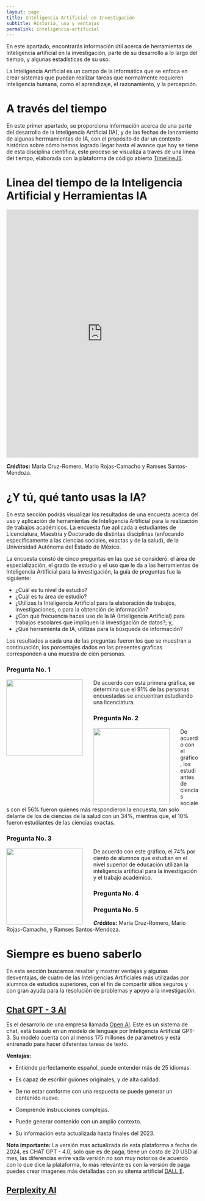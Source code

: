 ```yaml
---
layout: page
title: Inteligencia Artificial en Investigación
subtitle: Historia, uso y ventajas
permalink: inteligencia-artificial
---
```


En este apartado, encontrarás información útil acerca de herramientas de Inteligencia artificial en la investigación, parte de su desarrollo a lo largo del tiempo, y algunas estadísticas de su uso.

La Inteligencia Artificial es un campo de la informática que se enfoca en crear sistemas que puedan realizar tareas que normalmente requieren inteligencia humana, como el aprendizaje, el razonamiento, y la percepción.

# A través del tiempo

En este primer apartado, se proporciona información acerca de una parte del desarrollo de la Inteligencia Artificial (IA), y de las fechas de lanzamiento de algunas herrmamientas de IA, con el propósito de dar un contexto histórico sobre cómo hemos logrado llegar hasta el avance que hoy se tiene de esta disciplina científica, este proceso se visualiza a través de una línea del tiempo, elaborada con la plataforma de código abierto [TimelineJS](https://timeline.knightlab.com/#preview-embed).

# Linea del tiempo de la Inteligencia Artificial y Herramientas IA

<iframe src='https://cdn.knightlab.com/libs/timeline3/latest/embed/index.html?source=1vA75b1XuQN1jvZWzmRrr7Vyw-dzF62VKiWIXdvDrZ0s&font=Default&lang=es&initial_zoom=2&height=650' width='100%' height='650' webkitallowfullscreen mozallowfullscreen allowfullscreen frameborder='0'></iframe>

***Créditos:*** María Cruz-Romero, Mario Rojas-Camacho y Ramses Santos-Mendoza.

# ¿Y tú, qué tanto usas la IA?

En esta sección podrás visualizar los resultados de una encuesta acerca del uso y aplicación de herramientas de Inteligencia Artificial para la realización de trabajos académicos. La encuesta fue aplicada a  estudiantes de Licenciatura, Maestría y Doctorado de distintas disciplinas (enfocando específicamente a las ciencias sociales, exactas y de la salud), de la Universidad Autónoma del Estado de México.

La encuesta constó de cinco preguntas en las que se consideró: el área de especialización, el grado de estudio y el uso que le da a las herramientas de Inteligencia Artificial para la investigación, la guía de preguntas fue la siguiente:

* ¿Cuál es tu nivel de estudio?
* ¿Cuál es tu área de estudio?
* ¿Utilizas la Inteligencia Artificial para la elaboración de trabajos, investigaciones, o para la obtención de información?
* ¿Con qué frecuencia haces uso de la IA (Inteligencia Artificial) para trabajos escolares que impliquen la investigación de datos?; y,
* ¿Qué herramienta de IA, utilizas para la búsqueda de información?

Los resultados a cada una de las preguntas fueron los que se muestran a continuación, los porcentajes dados en las presentes graficas corresponden a una muestra de cien personas.

### **Pregunta No. 1**


<img src="{{site.baseurl }}/assets/img/Gráfica1NiveldeEstudioIA.png" style="float:left;width:200px;padding-right:28px;">
De acuerdo con esta primera gráfica, se determina que el 91% de las personas encuestadas se encuentran estudiando una licenciatura.



### **Pregunta No. 2**


<img src="{{site.baseurl }}/assets/img/Gráfica2ÁreadeEstudioIA.png" style="float:left;width:200px;padding-right:28px;">
De acuerdo con el gráfico, los estudiantes de ciencias sociales con el 56% fueron quienes más respondieron la encuesta, tan solo delante de los de ciencias de la salud con un 34%, mientras que, el 10% fueron estudiantes de las ciencias exactas.



### **Pregunta No. 3**


<img src="{{site.baseurl }}/assets/img/Gráfica3UsoIA.png" style="float:left;width:200px;padding-right:28px;">
De acuerdo con este gráfico, el 74% por ciento de alumnos que estudian en el nivel superior de educación utilizan la inteligencia artificial para la investigación y el trabajo académico.



### **Pregunta No. 4**





### **Pregunta No. 5**





***Créditos:*** María Cruz-Romero, Mario Rojas-Camacho, y Ramses Santos-Mendoza.

# Siempre es bueno saberlo

En esta sección buscamos resaltar y mostrar ventajas y algunas desventajas, de cuatro de las Inteligencias Artificiales más utilizadas por alumnos de estudios superiores, con el fin de compartir sitios seguros y con gran ayuda para la resolución de problemas y apoyo a la investigación.

## [Chat GPT - 3 AI](https://chatgpt.com/)

Es el desarrollo de una empresa llamada [Open AI](https://openai.com/). Este es un sistema de chat, está basado en un modelo de lenguaje por Inteligencia Artificial GPT-3. Su modelo cuenta con al menos 175 millones de parámetros y está entrenado para hacer diferentes tareas de texto.

**Ventajas:**

* Entiende perfectamente español, puede entender más de 25 idiomas.

* Es capaz de escribir guiones originales, y de alta calidad.

* De no estar conforme con una respuesta se puede generar un contenido nuevo.

* Comprende instrucciones complejas.

* Puede generar contenido con un amplio contexto.

* Su información esta actualizada hasta finales del 2023.

**Nota importante:** La versión mas actualizada de esta plataforma a fecha de 2024, es CHAT GPT - 4.0, solo que es de paga, tiene un costo de 20 USD al mes, las diferencias entre vada versión no son muy notorios de acuerdo con lo que dice la plataforma, lo más relevante es con la versión de paga puedes crear imagenes más detalladas con su sitema artificial [DALL E](https://openai.com/index/dall-e-2/).


## [Perplexity AI](https://www.perplexity.ai/)
